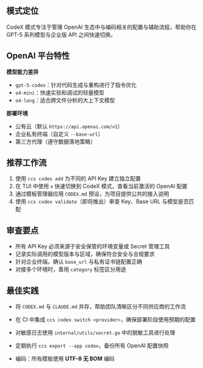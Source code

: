 ## 模式定位

CodeX 模式专注于管理 OpenAI 生态中与编码相关的配置与辅助流程，帮助你在 GPT-5 系列模型与企业版 API 之间快速切换。

## OpenAI 平台特性

**模型能力差异**
- `gpt-5-codex`：针对代码生成与重构进行了指令优化
- `o4-mini`：快速实验和调试的轻量模型
- `o4-long`：适合跨文件分析的大上下文模型

**部署环境**
- 公有云（默认 `https://api.openai.com/v1`）
- 企业私有终端（自定义 `--base-url`）
- 第三方代理（遵守数据落地策略）

## 推荐工作流

1. 使用 `ccs codex add` 为不同的 API Key 建立独立配置
2. 在 TUI 中使用 `x` 快速切换到 CodeX 模式，查看当前激活的 OpenAI 配置
3. 通过模板管理器应用 `CODEX.md` 预设，为项目提供公共的接入说明
4. 使用 `ccs codex validate`（即将推出）审查 Key、Base URL 与模型是否匹配

## 审查要点

- 所有 API Key 必须来源于安全保管的环境变量或 Secret 管理工具
- 记录实际调用的模型版本与区域，确保符合安全与合规要求
- 针对企业终端，确认 `base_url` 与私有证书链配置正确
- 对接多个环境时，善用 `category` 标签区分用途

## 最佳实践

- 将 `CODEX.md` 与 `CLAUDE.md` 并存，帮助团队清晰区分不同供应商的工作流
- 在 CI 中集成 `ccs codex switch <provider>`，确保部署阶段使用预期的配置
- 对敏感日志使用 `internal/utils/secret.go` 中的脱敏工具进行处理
- 定期执行 `ccs export --app codex`，备份所有 OpenAI 配置快照

- 编码：所有模板使用 **UTF-8 无 BOM** 编码
